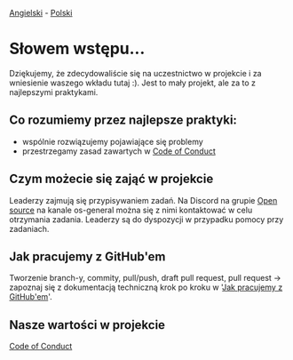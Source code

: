 [Angielski](CONTRIBUTING.md) - [<ins>Polski</ins>](CONTRIBUTING.pl.md)

# Słowem wstępu...

Dziękujemy, że zdecydowaliście się na uczestnictwo w projekcie i za
wniesienie waszego wkładu tutaj :).
Jest to mały projekt, ale za to z najlepszymi praktykami.

## Co rozumiemy przez najlepsze praktyki:

- wspólnie rozwiązujemy pojawiające się problemy
- przestrzegamy zasad zawartych w [Code of Conduct](CODE_OF_CONDUCT.pl.md)

## Czym możecie się zająć w projekcie

Leaderzy zajmują się przypisywaniem zadań.
Na Discord na grupie [Open source](https://discord.gg/Hj7bAz2G) na kanale os-general można się z
nimi kontaktować w celu otrzymania zadania. Leaderzy są do dyspozycji w przypadku pomocy przy zadaniach.

## Jak pracujemy z GitHub'em

Tworzenie branch-y, commity, pull/push, draft pull request, pull request → zapoznaj się z dokumentacją techniczną krok po kroku w
'[Jak pracujemy z GitHub'em](doc/githubwork/GITHUB_WORK.pl.md)'.

## Nasze wartości w projekcie

[Code of Conduct](CODE_OF_CONDUCT.pl.md)
